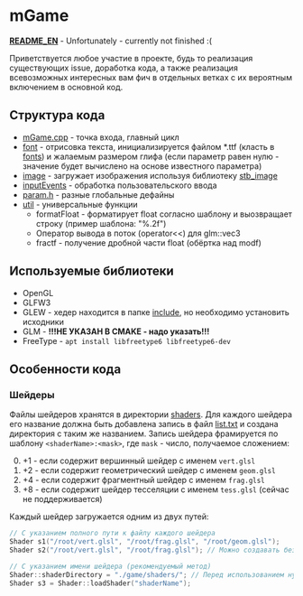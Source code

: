# mGame

**[README_EN](https://github.com/Sokolmish/mGame/README_EN.md)** - Unfortunately - currently not finished :(

Приветствуется любое участие в проекте, будь то реализация существующих issue, доработка кода, а также реализация всевозможных интересных вам фич в отдельных ветках с их вероятным включением в основной код.

## Структура кода

* [mGame.cpp](https://github.com/Sokolmish/mGame/blob/master/game/src/mGame.cpp) - точка входа, главный цикл
* [font](https://github.com/Sokolmish/mGame/blob/master/game/include/font.h) - отрисовка текста, инициализируется файлом *.ttf (класть в [fonts](https://github.com/Sokolmish/mGame/tree/master/game/fonts)) и жалаемым размером глифа (если параметр равен нулю - значение будет вычислено на основе известного параметра)
* [image](https://github.com/Sokolmish/mGame/blob/master/game/include/image.h) - загружает изображения используя библиотеку [stb_image](https://github.com/nothings/stb/blob/master/stb_image.h)
* [inputEvents](https://github.com/Sokolmish/mGame/blob/master/game/include/inputEvents.h) - обработка пользовательского ввода
* [param.h](https://github.com/Sokolmish/mGame/blob/master/game/include/param.h) - разные глобальные дефайны
* [util](https://github.com/Sokolmish/mGame/blob/master/game/include/util.h) - универсальные функции
  * formatFloat - форматирует float согласно шаблону и выозвращает строку (пример шаблона: "%.2f")
  * Оператор вывода в поток (operator<<) для glm::vec3
  * fractf - получение дробной части float (обёртка над modf)

## Используемые библиотеки

* OpenGL
* GLFW3
* GLEW - хедер находится в папке [include](https://github.com/Sokolmish/mGame/tree/master/game/include), но необходимо установить исходники
* GLM - **!!!НЕ УКАЗАН В CMAKE - надо указать!!!**
* FreeType - `apt install libfreetype6 libfreetype6-dev`

## Особенности кода

### Шейдеры

Файлы шейдеров хранятся в директории [shaders](https://github.com/Sokolmish/mGame/tree/master/game/shaders). Для каждого шейдера его название должна быть добавлена запись в файл [list.txt](https://github.com/Sokolmish/mGame/blob/master/game/shaders/list.txt) и создана директория с таким же названием. Запись шейдера фрамируется по шаблону `<shaderName>:<mask>`, где `mask` - число, получаемое сложением:

0. +1 - если содержит вершинный шейдер с именем `vert.glsl`
1. +2 - если содержит геометрический шейдер с именем `geom.glsl`
2. +4 - если содержит фрагментный шейдер с именем `frag.glsl`
3. +8 - если содержит шейдер тесселяции с именем `tess.glsl` (сейчас не поддерживается)

Каждый шейдер загружается одним из двух путей:
```cpp
// С указанием полного пути к файлу каждого шейдера
Shader s1("/root/vert.glsl", "/root/frag.glsl", "/root/geom.glsl");
Shader s2("/root/vert.glsl", "/root/frag.glsl"); // Можно создавать без геометрического шейдера

// С указанием имени шейдера (рекомендуемый метод)
Shader::shaderDirectory = "./game/shaders/"; // Перед использованием нужно указать директорию, для поиска шейдеров (выполняется один раз)
Shader s3 = Shader::loadShader("shaderName");
```

